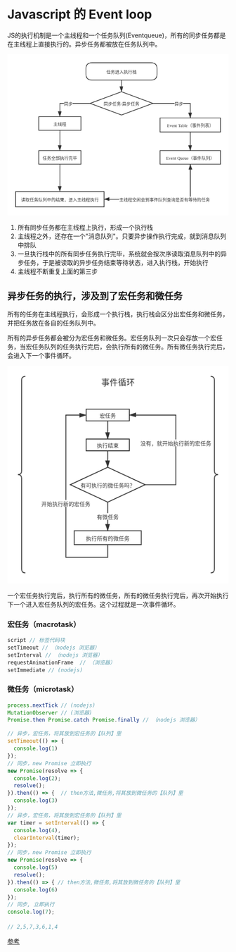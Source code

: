 # Javascript 的 Event loop

JS的执行机制是一个主线程和一个任务队列(Eventqueue)，所有的同步任务都是在主线程上直接执行的。异步任务都被放在任务队列中。

![Javascripts事件循环](./Javascript循环事件Event-loop.png 'Javascripts事件循环')

1. 所有同步任务都在主线程上执行，形成一个执行栈
2. 主线程之外，还存在一个"消息队列"。只要异步操作执行完成，就到消息队列中排队
3. 一旦执行栈中的所有同步任务执行完毕，系统就会按次序读取消息队列中的异步任务，于是被读取的异步任务结束等待状态，进入执行栈，开始执行
4. 主线程不断重复上面的第三步


## 异步任务的执行，涉及到了宏任务和微任务

所有的任务在主线程执行，会形成一个执行栈，执行栈会区分出宏任务和微任务，并把任务放在各自的任务队列中。

所有的异步任务都会被分为宏任务和微任务。宏任务队列一次只会存放一个宏任务，当宏任务队列的任务执行完后，会执行所有的微任务。所有微任务执行完后，会进入下一个事件循环。

![异步事件中的宏任务-微任务](./异步事件中的宏任务-微任务.png '异步事件中的宏任务-微任务')

一个宏任务执行完后，执行所有的微任务，所有的微任务执行完后，再次开始执行下一个进入宏任务队列的宏任务。这个过程就是一次事件循环。

### 宏任务（macrotask）
```js
script // 标签代码块
setTimeout // （nodejs 浏览器）
setInterval // （nodejs 浏览器）
requestAnimationFrame  // （浏览器）
setImmediate // (nodejs)
```

### 微任务（microtask）

```js
process.nextTick // (nodejs)
MutationObserver // (浏览器)
Promise.then Promise.catch Promise.finally // （nodejs 浏览器）
```

```js
// 异步，宏任务，将其放到宏任务的【队列】里
setTimeout(() => {
  console.log(1)
});
// 同步，new Promise 立即执行
new Promise(resolve => {
  console.log(2);
  resolve();
}).then(() => {  // then方法,微任务,将其放到微任务的【队列】里
  console.log(3)
});
// 异步，宏任务，将其放到宏任务的【队列】里
var timer = setInterval(() => {
  console.log(4),
  clearInterval(timer);
});
// 同步，new Promise 立即执行
new Promise(resolve => {
  console.log(5)
  resolve();
}).then(() => { // then方法,微任务,将其放到微任务的【队列】里
  console.log(6)
});
// 同步, 立即执行
console.log(7);

// 2,5,7,3,6,1,4
```

[参考](https://www.cnblogs.com/fangdongdemao/p/10262209.html)